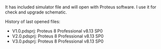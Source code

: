 It has included simulator file and will open with Proteus software. I use it for check and upgrade schematic.

History of last opened files:
- V1.0.pdsprj:	Proteus 8 Professional v8.13 SP0
- V2.0.pdsprj:	Proteus 8 Professional v8.13 SP0
- V3.0.pdsprj:	Proteus 8 Professional v8.13 SP0